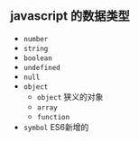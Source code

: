 ## javascript 的数据类型

+ `number`
+ `string`
+ `boolean`
+ `undefined`
+ `null`
+ `object`
  - `object` 狭义的对象
  - `array`
  - `function`
+ `symbol` ES6新增的